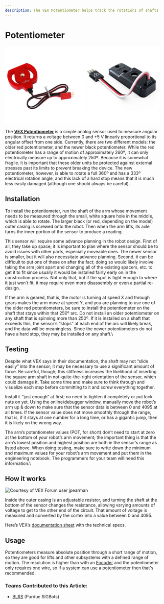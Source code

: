```yaml
---
description: The VEX Potentiometer helps track the rotations of shafts
---
```


# Potentiometer

![VEX Potentiometers: Older EDR Model (Left) and Newer V5 Model (Right) (Courtesy of VEX KB)](<../../../.gitbook/assets/image (229).png>)

The [**VEX Potentiometer**](https://www.vexrobotics.com/276-2216.html) is a simple analog sensor used to measure angular position. It returns a voltage between 0 and +5 V linearly proportional to its angular offset from one side. Currently, there are two different models: the older red potentiometer, and the newer black potentiometer. While the red potentiometer has a range of motion of approximately 260º, it can only electrically measure up to approximately 250º. Because it is somewhat fragile. it is important that these older units be protected against external stresses past its limits to prevent breaking the device. The new potentiometer, however, is able to rotate a full 360º and has a 333º electrical rotation angle, and this lack of a hard stop means that it is much less easily damaged (although one should always be careful).

## Installation

To install the potentiometer, run the shaft of the arm whose movement needs to be measured through the small, white square hole in the middle, which is able to rotate. The larger black (or red, depending on the model) outer casing is screwed onto the robot. Then when the arm lifts, its axle turns the inner portion of the sensor to produce a reading.&#x20;

This sensor will require some advance planning in the robot design. First of all, they take up space; it is important to plan where the sensor should be to avoid issues with other parts, especially moveable ones. The newer sensor is smaller, but it will also necessitate advance planning. Second, it can be difficult to put one of these on after the fact; doing so would likely involve taking the arm joint apart and changing all of the existing spacers, etc. to get it to fit since usually it would be installed fairly early on in the construction process. Not only that, but if the spot is tight enough to where it just won’t fit, it may require even more disassembly or even a partial re-design.&#x20;

If the arm is geared, that is, the motor is turning at speed X and through gears makes the arm move at speed Y, and you are planning to use one of the older red potentiometers, be sure to install the potentiometer on the shaft that stays within that 250º arc. Do not install an older potentiometer on any shaft that is spinning more than 250º. If it is installed on a shaft that exceeds this, the sensor’s “stops” at each end of the arc will likely break, and the data will be meaningless. Since the newer potentiometers do not have a hard stop, they may be installed on any shaft.\


## Testing

Despite what VEX says in their documentation, the shaft may not “slide easily” into the sensor; it may be necessary to use a significant amount of force. Be careful, though; this stiffness increases the likelihood of inserting the square arm shaft in not-quite-the-right orientation of the sensor, which could damage it. Take some time and make sure to think through and visualize each step before committing to it and screw everything together.&#x20;

Install it “just enough” at first; no need to tighten it completely or put lock nuts on yet. Using the online/debugger window, manually move the robot’s arm up & down to make sure that the sensor data is between 0 and 4095 at all times. If the sensor value does not move smoothly through the range, that is, if it stays at one number for a long time, or has a gigantic jump, then it is likely on the wrong way.&#x20;

The arm’s potentiometer values (POT, for short) don’t need to start at zero at the bottom of your robot’s arm movement; the important thing is that the arm’s lowest position and highest position are both in the sensor’s range as listed above. When doing testing, make sure to write down the minimum and maximum values for your robot’s arm movement and put them in the engineering notebook. The programmers for your team will need this information.\


## How it works

![Courtesy of VEX Forum user jpearman](../../../.gitbook/assets/potentiometer\_int\_old.png)

Inside the outer casing is an adjustable resistor, and turning the shaft at the bottom of the sensor changes the resistance, allowing varying amounts of voltage to get to the other end of the circuit. That amount of voltage is measured and converted by the cortex into a value between 0 and 4095.

Here’s VEX’s [documentation sheet](https://content.vexrobotics.com/docs/instructions/276-2216-inst-0312.pdf) with the technical specs.

## Usage

Potentiometers measure absolute position through a short range of motion, so they are good for lifts and other subsystems with a defined range of motion. The resolution is higher than with an [Encoder](encoder.md) and the potentiometer only requires one wire, so if a system can use a potentiometer then that's recommended.

### Teams Contributed to this Article:

* [BLRS](https://purduesigbots.com/) (Purdue SIGBots)
